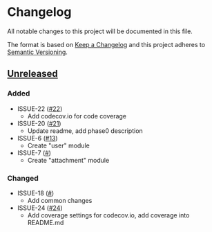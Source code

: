 # Changelog
All notable changes to this project will be documented in this file.

The format is based on [Keep a Changelog](http://keepachangelog.com/en/1.0.0/)
and this project adheres to [Semantic Versioning](http://semver.org/spec/v2.0.0.html).

## [Unreleased](https://github.com/odessajavaclub/coffee-pot/compare/master...HEAD)
### Added
- ISSUE-22 ([#22](https://github.com/odessajavaclub/coffee-pot/pull/22))
    - Add codecov.io for code coverage
- ISSUE-20 ([#21](https://github.com/odessajavaclub/coffee-pot/pull/21))
    - Update readme, add phase0 description 
- ISSUE-6 ([#13](https://github.com/odessajavaclub/coffee-pot/pull/13))
    - Create "user" module
- ISSUE-7 ([#](https://github.com/odessajavaclub/coffee-pot/pull/10))
    - Create "attachment" module

### Changed
- ISSUE-18 ([#](https://github.com/odessajavaclub/coffee-pot/pull/19))
    - Add common changes
- ISSUE-24 ([#24](https://github.com/odessajavaclub/coffee-pot/pull/24))
    - Add coverage settings for codecov.io, add coverage into README.md 
